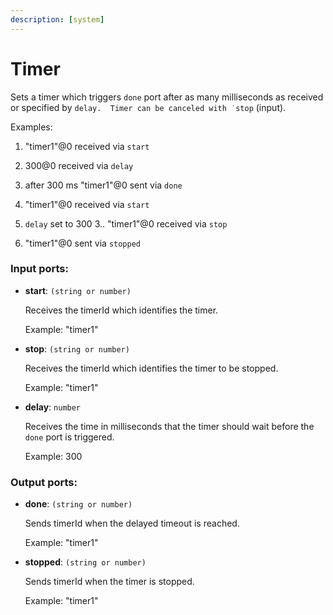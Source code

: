 ```yaml
---
description: [system]
---
```


# Timer

Sets a timer which triggers `done` port after as many milliseconds as received or specified by `delay.  Timer can be canceled with ˙stop` (input).

Examples:
1. "timer1"@0 received via `start`
2. 300@0 received via `delay`
3. after 300 ms "timer1"@0 sent via `done`

1. "timer1"@0 received via `start`
2. `delay` set to 300
3.. "timer1"@0 received via `stop`
4. "timer1"@0 sent via `stopped`


### Input ports:

* __start__: ` (string or number) `

    Receives the timerId which identifies the timer.
    
    Example:
    "timer1"


* __stop__: ` (string or number) `

    Receives the timerId which identifies the timer to be stopped.
    
    
    Example:
    "timer1"


* __delay__: ` number `

    Receives the time in milliseconds that the timer should wait before the `done` port is triggered.
    
    Example: 
    300

### Output ports:

* __done__: ` (string or number) `

    Sends timerId when the delayed timeout is reached.
    
    Example:
    "timer1" 


* __stopped__: ` (string or number) `

    Sends timerId when the timer is stopped.
    
    Example:
    "timer1" 

